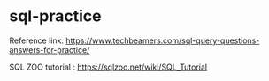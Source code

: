 # sql-practice

Reference link:  https://www.techbeamers.com/sql-query-questions-answers-for-practice/

SQL ZOO tutorial : https://sqlzoo.net/wiki/SQL_Tutorial